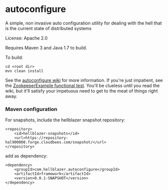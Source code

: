 autoconfigure
=============

A simple, non invasive auto configuration utility for dealing with the hell that is the current state of distributed systems

License: Apache 2.0

Requires Maven 3 and Java 1.7 to build.

To build:

    cd <root dir>
    mvn clean install

See the [autoconfigure wiki](https://github.com/Hellblazer/autoconfigure/wiki) for more information.
If you're just impatient, see the [ZookeeperExample functional test](https://github.com/Hellblazer/autoconfigure/blob/master/framework/src/test/java/com/hellblazer/autoconfigure/ZookeeperExample.java).  You'll be clueless until you
read the wiki, but it'll satisfy your impetuous need to get to the meat of things right away.

### Maven configuration

For snapshots, include the hellblazer snapshot repository:

    <repository>
        <id>hellblazer-snapshots</id>
        <url>https://repository-hal900000.forge.cloudbees.com/snapshot/</url>
    </repository>
    
add as dependency:

    <dependency>
        <groupId>com.hellblazer.autoconfigure</groupId>
        <artifactId>framework</artifactId>
        <version>0.0.1-SNAPSHOT</version>
    </dependency>

